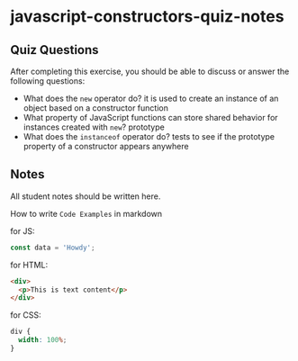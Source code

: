 # javascript-constructors-quiz-notes

## Quiz Questions

After completing this exercise, you should be able to discuss or answer the following questions:

- What does the `new` operator do?
  it is used to create an instance of an object based on a constructor function
- What property of JavaScript functions can store shared behavior for instances created with `new`?
  prototype
- What does the `instanceof` operator do?
  tests to see if the prototype property of a constructor appears anywhere

## Notes

All student notes should be written here.

How to write `Code Examples` in markdown

for JS:

```javascript
const data = 'Howdy';
```

for HTML:

```html
<div>
  <p>This is text content</p>
</div>
```

for CSS:

```css
div {
  width: 100%;
}
```
